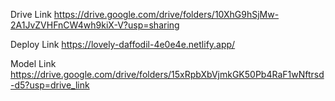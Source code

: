 Drive Link
https://drive.google.com/drive/folders/10XhG9hSjMw-2A1JvZVHFnCW4wh9kiX-V?usp=sharing

Deploy Link
https://lovely-daffodil-4e0e4e.netlify.app/

Model Link
https://drive.google.com/drive/folders/15xRpbXbVjmkGK50Pb4RaF1wNftrsd-d5?usp=drive_link
